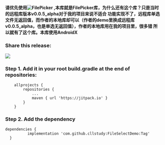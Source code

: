 
#### 请优先使用![FilePicker](https://github.com/imLibo/FilePicker/tree/master) ,本库就是FilePicker库，为什么还有这个库？只是当时的远程库版本v0.0.5_alpha对于我的项目来说不适合 功能实现不了，远程库单选文件无返回值，而作者的本地库却可以（作者的demo里换成远程库v0.0.5_alpha，也是单选无返回值），作者的本地库用在我的项目里，很多错 所以就有了这个库。本库使用AndroidX



### Share this release:

[![](https://jitpack.io/v/cllstudy/FileSelectDemo.svg)](https://jitpack.io/#cllstudy/FileSelectDemo)


### Step 1. Add it in your root build.gradle at the end of repositories:

```
	allprojects {
		repositories {
			...
			maven { url 'https://jitpack.io' }
		}
	}
  ```

  ### Step 2. Add the dependency
  
  ```
 dependencies {
	        implementation 'com.github.cllstudy:FileSelectDemo:Tag'
	}
  ```
